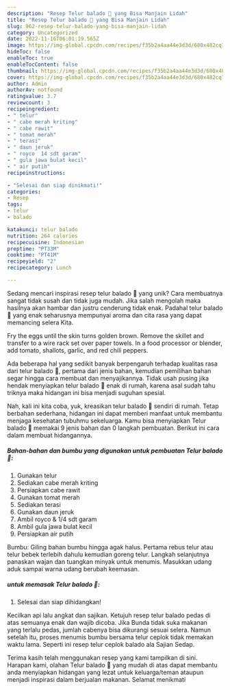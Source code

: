 ```yaml
---
description: "Resep Telur balado 🥚 yang Bisa Manjain Lidah"
title: "Resep Telur balado 🥚 yang Bisa Manjain Lidah"
slug: 962-resep-telur-balado-yang-bisa-manjain-lidah
category: Uncategorized
date: 2022-11-16T06:01:19.565Z
image: https://img-global.cpcdn.com/recipes/f35b2a4aa44e3d3d/680x482cq70/telur-balado-foto-resep-utama.jpg
hideToc: false
enableToc: true
enableTocContent: false
thumbnail: https://img-global.cpcdn.com/recipes/f35b2a4aa44e3d3d/680x482cq70/telur-balado-foto-resep-utama.jpg
cover: https://img-global.cpcdn.com/recipes/f35b2a4aa44e3d3d/680x482cq70/telur-balado-foto-resep-utama.jpg
author: Admin
authorAv: notfound
ratingvalue: 3.7
reviewcount: 3
recipeingredient:
- " telur"
- " cabe merah kriting"
- " cabe rawit"
- " tomat merah"
- " terasi"
- " daun jeruk"
- " royco  14 sdt garam"
- " gula jawa bulat kecil"
- " air putih"
recipeinstructions:

- "Selesai dan siap dinikmati!"
categories:
- Resep
tags:
- telur
- balado

katakunci: telur balado 
nutrition: 264 calories
recipecuisine: Indonesian
preptime: "PT33M"
cooktime: "PT41M"
recipeyield: "2"
recipecategory: Lunch

---
```





Sedang mencari inspirasi resep telur balado 🥚 yang unik? Cara membuatnya sangat tidak susah dan tidak juga mudah. Jika salah mengolah maka hasilnya akan hambar dan justru cenderung tidak enak. Padahal telur balado 🥚 yang enak seharusnya mempunyai aroma dan cita rasa yang dapat memancing selera Kita.





Fry the eggs until the skin turns golden brown. Remove the skillet and transfer to a wire rack set over paper towels. In a food processor or blender, add tomato, shallots, garlic, and red chili peppers.

Ada beberapa hal yang sedikit banyak berpengaruh terhadap kualitas rasa dari telur balado 🥚, pertama dari jenis bahan, kemudian pemilihan bahan segar hingga cara membuat dan menyajikannya. Tidak usah pusing jika hendak menyiapkan telur balado 🥚 enak di rumah, karena asal sudah tahu triknya maka hidangan ini bisa menjadi suguhan spesial.






Nah, kali ini kita coba, yuk, kreasikan telur balado 🥚 sendiri di rumah. Tetap berbahan sederhana, hidangan ini dapat memberi manfaat untuk membantu menjaga kesehatan tubuhmu sekeluarga. Kamu bisa menyiapkan Telur balado 🥚 memakai 9 jenis bahan dan 0 langkah pembuatan. Berikut ini cara dalam membuat hidangannya.

<!--inarticleads1-->

##### Bahan-bahan dan bumbu yang digunakan untuk pembuatan Telur balado 🥚:

1. Gunakan  telur
1. Sediakan  cabe merah kriting
1. Persiapkan  cabe rawit
1. Gunakan  tomat merah
1. Sediakan  terasi
1. Gunakan  daun jeruk
1. Ambil  royco &amp; 1/4 sdt garam
1. Ambil  gula jawa bulat kecil
1. Persiapkan  air putih


Bumbu: Giling bahan bumbu hingga agak halus. Pertama rebus telur atau telur bebek terlebih dahulu kemudian goreng telur. Langkah selanjutnya panaskan wajan dan tuangkan minyak untuk menumis. Masukkan udang aduk sampai warna udang berubah keemasan. 

<!--inarticleads2-->

#####  untuk memasak Telur balado 🥚:


1. Selesai dan siap dihidangkan!

Kecilkan api lalu angkat dan sajikan. Ketujuh resep telur balado pedas di atas semuanya enak dan wajib dicoba. Jika Bunda tidak suka makanan yang terlalu pedas, jumlah cabenya bisa dikurangi sesuai selera. Namun setelah itu, proses menumis bumbu bersama telur ceplok tidak memakan waktu lama. Seperti ini resep telur ceplok balado ala Sajian Sedap. 

Terima kasih telah menggunakan resep yang kami tampilkan di sini. Harapan kami, olahan Telur balado 🥚 yang mudah di atas dapat membantu anda menyiapkan hidangan yang lezat untuk keluarga/teman ataupun menjadi inspirasi dalam berjualan makanan. Selamat menikmati
